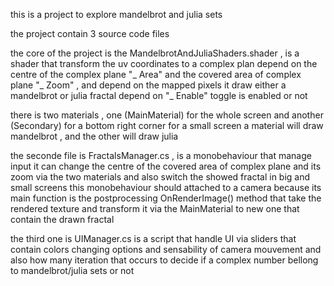this is a project to explore mandelbrot and julia sets

the project contain 3 source code files 

the core of the project is the MandelbrotAndJuliaShaders.shader ,
is a shader that transform the uv coordinates to a complex plan 
depend on the centre of the complex plane "_ Area" and the covered area of complex plane "_ Zoom" , 
and depend on the mapped pixels it draw either a mandelbrot or julia fractal
depend on "_ Enable" toggle is enabled or not 

there is two materials , one (MainMaterial) for the whole screen and
another (Secondary) for a bottom right corner for a small screen 
a material will draw mandelbrot , and the other will draw julia

the seconde file is FractalsManager.cs , is a monobehaviour that manage input 
it can change the centre of the covered area of complex plane and its zoom
via the two materials and also switch the showed fractal in big and small screens
this monobehaviour should attached to a camera because its main function is 
the postprocessing OnRenderImage() method that take the rendered texture and transform it via the MainMaterial
to new one that contain the drawn fractal 

the third one is UIManager.cs is a script that handle UI
via sliders that contain colors changing options and sensability of camera mouvement
and also how many iteration that occurs to decide if a complex number bellong to mandelbrot/julia sets or not
